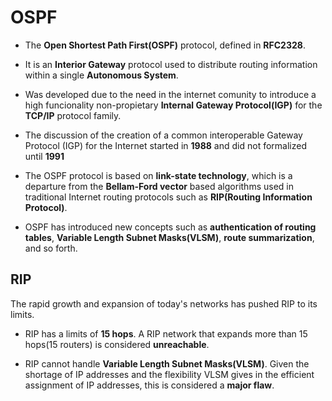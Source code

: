 # OSPF

* The __Open Shortest Path First(OSPF)__ protocol, defined in __RFC2328__.

* It is an __Interior Gateway__ protocol used to distribute routing information within a single __Autonomous System__.

* Was developed due to the need in the internet comunity to introduce a high funcionality non-propietary __Internal Gateway Protocol(IGP)__ for the __TCP/IP__ protocol family.

* The discussion of the creation of a common interoperable Gateway Protocol (IGP) for the Internet started in __1988__ and did not formalized until __1991__

* The OSPF protocol is based on __link-state technology__, which is a departure from the __Bellam-Ford vector__ based algorithms used in traditional Internet routing protocols such as __RIP(Routing Information Protocol)__.

* OSPF has introduced new concepts such as __authentication of routing tables__, __Variable Length Subnet Masks(VLSM)__, __route summarization__, and so forth.

## RIP

The rapid growth and expansion of today's networks has pushed RIP to its limits.

* RIP has a limits of __15 hops__. A RIP network that expands more than 15 hops(15 routers) is considered __unreachable__.

* RIP cannot handle __Variable Length Subnet Masks(VLSM)__. Given the shortage of IP addresses and the flexibility VLSM gives in the efficient assignment of IP addresses, this is considered a __major flaw__.